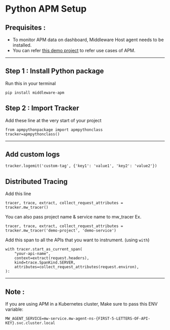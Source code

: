 # Python APM Setup

## Prequisites :

* To monitor APM data on dashboard, Middleware Host agent needs to be installed.
* You can refer [this demo project](https://github.com/middleware-labs/demo-apm/tree/master/python) to refer use cases of APM.

--------------------

## Step 1 : Install Python package

Run this in your terminal
```
pip install middleware-apm
```

## Step 2 : Import Tracker

Add these line at the very start of your project

```
from apmpythonpackage import apmpythonclass
tracker=apmpythonclass()
```
---------------------

## Add custom logs

```
tracker.logemit('custom-tag', {'key1': 'value1', 'key2': 'value2'})
```

## Distributed Tracing

Add this line 
```
tracer, trace, extract, collect_request_attributes = tracker.mw_tracer()
```
You can also pass project name & service name to mw_tracer
Ex.
```
tracer, trace, extract, collect_request_attributes = tracker.mw_tracer('demo-project', 'demo-service')
```




Add this span to all the APIs that you want to instrument. (using `with`)
```
with tracer.start_as_current_span(
    "your-api-name",
    context=extract(request.headers),
    kind=trace.SpanKind.SERVER,
    attributes=collect_request_attributes(request.environ),
):
```


---------------

## Note :

If you are using APM in a Kubernetes cluster, Make sure to pass this ENV variable:

```
MW_AGENT_SERVICE=mw-service.mw-agent-ns-{FIRST-5-LETTERS-OF-API-KEY}.svc.cluster.local
```


